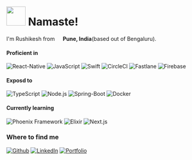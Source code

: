 <h1><img src="https://emojis.slackmojis.com/emojis/images/1643516053/20780/door_greet.gif?1643516053" width="50"/> Namaste!</h1>

<p>I'm Rushikesh from <img src="https://emojis.slackmojis.com/emojis/images/1622685103/43065/india.png?1622685103" width="13"/> <b>Pune, India</b>(based out of Bengaluru). </p>
<h4>Proficient in</h4>
<p>
  <img alt="React-Native" src="https://img.shields.io/badge/-React-000?style=flat-square&logo=react" />
  <img alt="JavaScript" src="https://img.shields.io/badge/-JavaScript-000?style=flat-square&logo=javascript"/>
  <img alt="Swift" src="https://img.shields.io/badge/-Swift-000?style=flat-square&logo=swift"/>
  <img alt="CircleCI" src="https://img.shields.io/badge/-CircleCI-000?style=flat-square&logo=circleci"/>
  <img alt="Fastlane" src="https://img.shields.io/badge/-Fastlane-000?style=flat-square&logo=fastlane"/>
  <img alt="Firebase" src="https://img.shields.io/badge/-Firebase-000?style=flat-square&logo=firebase"/>
</p>
<h4>Exposd to</h4>
<p>
  <img alt="TypeScript" src="https://img.shields.io/badge/-TypeScript-000?style=flat-square&logo=typescript" />
  <img alt="Node.js" src="https://img.shields.io/badge/-Node.js-000?style=flat-square&logo=nodedotjs"/>
  <img alt="Spring-Boot" src="https://img.shields.io/badge/-Spring--Boot-000?style=flat-square&logo=springboot"/>
  <img alt="Docker" src="https://img.shields.io/badge/-Docker-000?style=flat-square&logo=docker" />
</p>
<h4>Currently learning</h4>
<p>
  <img alt="Phoenix Framework" src="https://img.shields.io/badge/-Phoenix%20Framework-000?style=flat-square&logo=phoenixframework"/>
  <img alt="Elixir" src="https://img.shields.io/badge/-Elixir-000?style=flat-square&logo=elixir&logoColor=AF2A7F" />
  <img alt="Next.js" src="https://img.shields.io/badge/-Next.JS-000?style=flat-square&logo=next.js"/>
</p>

<h3>Where to find me</h3>
<p><a href="https://github.com/rushikeshpandit" target="_blank"><img alt="Github" src="https://img.shields.io/badge/GitHub-%2312100E.svg?&style=for-the-badge&logo=Github&logoColor=white" /></a>  <a href="https://www.linkedin.com/in/rushikesh-pandit-646834100/" target="_blank"><img alt="LinkedIn" src="https://img.shields.io/badge/linkedin-%230077B5.svg?&style=for-the-badge&logo=linkedin&logoColor=white" /></a> <a href="http://rushikeshpandit.in" target="_blank"><img alt="Portfolio" src="https://img.shields.io/badge/-Portfolio-000?style=flat-square&logo=aboutdotme" /></a>
</p>

<!--
**rushikeshpandit/rushikeshpandit** is a ✨ _special_ ✨ repository because its `README.md` (this file) appears on your GitHub profile.

Here are some ideas to get you started:

- 🔭 I’m currently working on ...
- 🌱 I’m currently learning ...
- 👯 I’m looking to collaborate on ...
- 🤔 I’m looking for help with ...
- 💬 Ask me about ...
- 📫 How to reach me: ...
- 😄 Pronouns: ...
- ⚡ Fun fact: ...
-->
